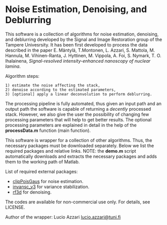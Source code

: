 # Noise Estimation, Denoising, and Deblurring

This software is a collection of algorithms for noise estimation, denoising, and deblurring developed by the Signal and Image Restoration group of the Tampere Univesrsity. It has been first developed to process the data described in the paper E. Mäntylä, T.Montonen, L. Azzari, S. Mattola, M. Hannula, M. Vihinen-Ranta, J. Hyttinen, M. Vippola, A. Foi, S. Nymark, T. O. Ihalainena, _Signal-resolved intensity-enhanced nanoscopy of nuclear lamina_. 

Algorithm steps:
    
    1) estimate the noise affecting the stack,
    2) denoise according to the estimated parameters,
    3) [optional] apply a linear deconvolution to perform deblurring.

The processing pipeline is fully automated, thus given an input path and an output path the software is capable of returning a _decently_ processed stack. However, we also give the user the possibility of changing few processing parameters that will help to get better results. The optional processing parameters are explained in detail in the help of the **processData.m** function (main function).

This software is wrapper for a collection of other algorithms. Thus, the necessary packages must be downloaded separately. Below we list the required packages and relative links. NOTE: the **demo.m** script automatically downloads and extracts the necessary packages and adds them to the working path of Matlab.

List of required external packages:
* [clipPoisGaus](https://webpages.tuni.fi/foi/ClipPoisGaus_stdEst2D_v232.zip) for noise estimation.
* [invansc_v3](https://webpages.tuni.fi/foi/invansc/invansc_v3.zip) for variance stabilization.
* [rf3d](https://webpages.tuni.fi/foi/GCF-BM3D/RF3D_v1p1p1.zip) for denoising.

The codes are available for non-commercial use only. For details, see LICENSE.

Author of the wrapper: Lucio Azzari [lucio.azzari@tuni.fi](lucio.azzari@tuni.fi)
